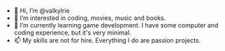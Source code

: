 - 👋 Hi, I’m @valkylrie
- 👀 I’m interested in coding, movies, music and books. 
- 🌱 I’m currently learning game development. I have some computer and coding experience, but it's very minimal. 
- 📫 My skills are not for hire. Everything I do are passion projects. 

<!---
valkylrie/valkylrie is a ✨ special ✨ repository because its `README.md` (this file) appears on your GitHub profile.
You can click the Preview link to take a look at your changes.
--->
